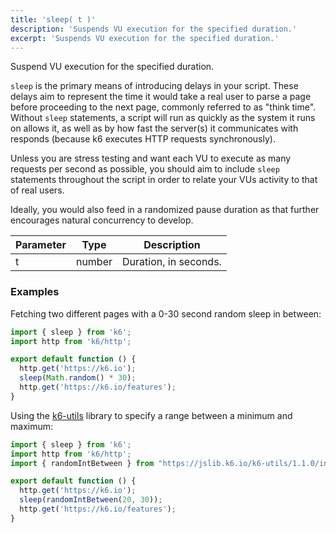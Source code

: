 ```yaml
---
title: 'sleep( t )'
description: 'Suspends VU execution for the specified duration.'
excerpt: 'Suspends VU execution for the specified duration.'
---
```


Suspend VU execution for the specified duration.

`sleep` is the primary means of introducing delays in your script. These delays aim to represent the time it would take a real user to parse a page before proceeding to the next page, commonly referred to as "think time". Without `sleep` statements, a script will run as quickly as the system it runs on allows it, as well as by how fast the server(s) it communicates with responds (because k6 executes HTTP requests synchronously).

Unless you are stress testing and want each VU to execute as many requests per second as possible, you should aim to include `sleep` statements throughout the script in order to relate your VUs activity to that of real users.

Ideally, you would also feed in a randomized pause duration as that further encourages natural concurrency to develop.

| Parameter | Type   | Description           |
| --------- | ------ | --------------------- |
| t         | number | Duration, in seconds. |

### Examples

Fetching two different pages with a 0-30 second random sleep in between:

<CodeGroup labels={[]}>

```javascript
import { sleep } from 'k6';
import http from 'k6/http';

export default function () {
  http.get('https://k6.io');
  sleep(Math.random() * 30);
  http.get('https://k6.io/features');
}
```

</CodeGroup>

Using the [k6-utils](https://jslib.k6.io/k6-utils/) library to specify a range between a minimum and maximum:

<CodeGroup labels={[]}>

```javascript
import { sleep } from 'k6';
import http from 'k6/http';
import { randomIntBetween } from "https://jslib.k6.io/k6-utils/1.1.0/index.js";

export default function () {
  http.get('https://k6.io');
  sleep(randomIntBetween(20, 30));
  http.get('https://k6.io/features');
}
```

</CodeGroup>
